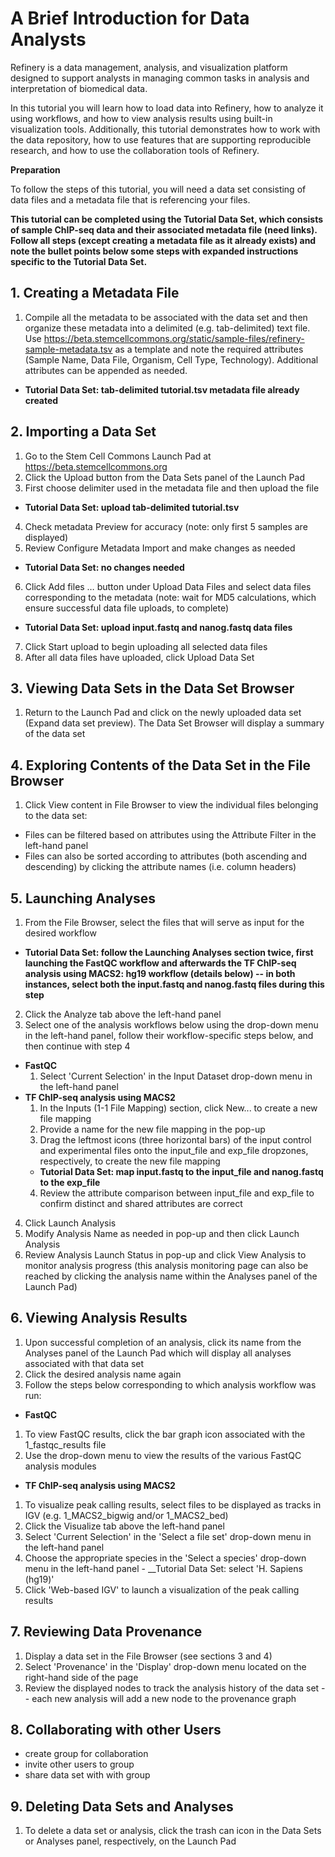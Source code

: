 # A Brief Introduction for Data Analysts 

Refinery is a data management, analysis, and visualization platform designed to support analysts in managing common tasks in analysis and interpretation of biomedical data. 

In this tutorial you will learn how to load data into Refinery, how to analyze it using workflows, and how to view analysis results using built-in visualization tools. Additionally, this tutorial demonstrates how to work with the data repository, how to use features that are supporting reproducible research, and how to use the collaboration tools of Refinery.

__Preparation__

To follow the steps of this tutorial, you will need a data set consisting of data files and a metadata file that is referencing your files.

__This tutorial can be completed using the Tutorial Data Set, which consists of sample ChIP-seq data and their associated metadata file (need links). Follow all steps (except creating a metadata file as it already exists) and note the bullet points below some steps with expanded instructions specific to the Tutorial Data Set.__

## 1. Creating a Metadata File
1. Compile all the metadata to be associated with the data set and then organize these metadata into a delimited (e.g. tab-delimited) text file. Use https://beta.stemcellcommons.org/static/sample-files/refinery-sample-metadata.tsv as a template and note the required attributes (Sample Name, Data File, Organism, Cell Type, Technology). Additional attributes can be appended as needed.
  - __Tutorial Data Set: tab-delimited tutorial.tsv metadata file already created__

## 2. Importing a Data Set 
1. Go to the Stem Cell Commons Launch Pad at https://beta.stemcellcommons.org
2. Click the Upload button from the Data Sets panel of the Launch Pad
3. First choose delimiter used in the metadata file and then upload the file
  - __Tutorial Data Set: upload tab-delimited tutorial.tsv__
4. Check metadata Preview for accuracy (note: only first 5 samples are displayed)
5. Review Configure Metadata Import and make changes as needed
  - __Tutorial Data Set: no changes needed__
6. Click Add files … button under Upload Data Files and select data files corresponding to the metadata (note: wait for MD5 calculations, which ensure successful data file uploads, to complete)
  - __Tutorial Data Set: upload input.fastq and nanog.fastq data files__
7. Click Start upload to begin uploading all selected data files
8. After all data files have uploaded, click Upload Data Set

## 3. Viewing Data Sets in the Data Set Browser
1. Return to the Launch Pad and click on the newly uploaded data set (Expand data set preview). The Data Set Browser will display a summary of the data set

## 4. Exploring Contents of the Data Set in the File Browser
1. Click View content in File Browser to view the individual files belonging to the data set:
  - Files can be filtered based on attributes using the Attribute Filter in the left-hand panel
  - Files can also be sorted according to attributes (both ascending and descending) by clicking the attribute names (i.e. column headers)

## 5. Launching Analyses
1. From the File Browser, select the files that will serve as input for the desired workflow
  - __Tutorial Data Set: follow the Launching Analyses section twice, first launching the FastQC workflow and afterwards the TF ChIP-seq analysis using MACS2: hg19 workflow (details below) -- in both instances, select both the input.fastq and nanog.fastq files during this step__
2. Click the Analyze tab above the left-hand panel
3. Select one of the analysis workflows below using the drop-down menu in the left-hand panel, follow their workflow-specific steps below, and then continue with step 4
  - __FastQC__
    1. Select 'Current Selection' in the Input Dataset drop-down menu in the left-hand panel
  - __TF ChIP-seq analysis using MACS2__
    1. In the Inputs (1-1 File Mapping) section, click New... to create a new file mapping
    2. Provide a name for the new file mapping in the pop-up
    3. Drag the leftmost icons (three horizontal bars) of the input control and experimental files onto the input_file and exp_file dropzones, respectively, to create the new file mapping
      - __Tutorial Data Set: map input.fastq to the input_file and nanog.fastq to the exp_file__
    4. Review the attribute comparison between input_file and exp_file to confirm distinct and shared attributes are correct
4. Click Launch Analysis
5. Modify Analysis Name as needed in pop-up and then click Launch Analysis
6. Review Analysis Launch Status in pop-up and click View Analysis to monitor analysis progress (this analysis monitoring page can also be reached by clicking the analysis name within the Analyses panel of the Launch Pad)

## 6. Viewing Analysis Results
1. Upon successful completion of an analysis, click its name from the Analyses panel of the Launch Pad which will display all analyses associated with that data set
2. Click the desired analysis name again
3. Follow the steps below corresponding to which analysis workflow was run:
  - __FastQC__
  1. To view FastQC results, click the bar graph icon associated with the 1_fastqc_results file
  2. Use the drop-down menu to view the results of the various FastQC analysis modules
  - __TF ChIP-seq analysis using MACS2__
  1. To visualize peak calling results, select files to be displayed as tracks in IGV (e.g. 1_MACS2_bigwig and/or 1_MACS2_bed)
  2. Click the Visualize tab above the left-hand panel
  3. Select 'Current Selection' in the 'Select a file set' drop-down menu in the left-hand panel
  4. Choose the appropriate species in the 'Select a species' drop-down menu in the left-hand panel
    - __Tutorial Data Set: select 'H. Sapiens (hg19)'
  5. Click 'Web-based IGV' to launch a visualization of the peak calling results

## 7. Reviewing Data Provenance
1. Display a data set in the File Browser (see sections 3 and 4)
2. Select 'Provenance' in the 'Display' drop-down menu located on the right-hand side of the page
3. Review the displayed nodes to track the analysis history of the data set -- each new analysis will add a new node to the provenance graph

## 8. Collaborating with other Users
- create group for collaboration
- invite other users to group
- share data set with with group

## 9. Deleting Data Sets and Analyses
1. To delete a data set or analysis, click the trash can icon in the Data Sets or Analyses panel, respectively, on the Launch Pad
